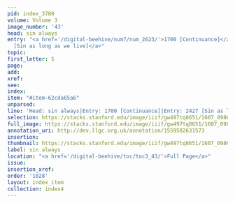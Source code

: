 ```yaml
---
pid: index_3780
volume: Volume 3
image_number: '43'
head: sin always
entry: "<a href='/digital-beehive/num7/num_2623/'>1700 [Continuance]</a>|<a href='/digital-beehive/num10/num_3401/'>2427
  [Sin as long as we live]</a>"
topic:
first_letter: S
page:
add:
xref:
see:
index:
item: "#item-62cda65a6"
unparsed:
line: 'Head: sin always|Entry: 1700 [Continuance]|Entry: 2427 [Sin as long as we live]|#item-62cda65a6'
selection: https://stacks.stanford.edu/image/iiif/gw497tq8651/1607_0986/178,3178,737,129/full/0/default.jpg
full_image: https://stacks.stanford.edu/image/iiif/gw497tq8651/1607_0986/full/full/0/default.jpg
annotation_uri: http://dev.llgc.org.uk/annotation/1559582631573
insertion:
thumbnail: https://stacks.stanford.edu/image/iiif/gw497tq8651/1607_0986/178,3178,737,129/150,/0/default.jpg
label: sin always
location: "<a href='/digital-beehive/toc/toc3_43/'>Full Page</a>"
issue:
insertion_xref:
order: '1028'
layout: index_item
collection: index4
---
```

